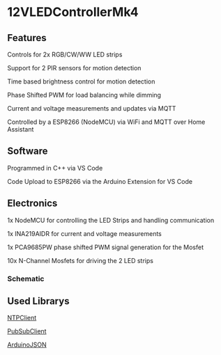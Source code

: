 # 12VLEDControllerMk4

## Features
Controls for 2x RGB/CW/WW LED strips

Support for 2 PIR sensors for motion detection

Time based brightness control for motion detection

Phase Shifted PWM for load balancing while dimming

Current and voltage measurements and updates via MQTT

Controlled by a ESP8266 (NodeMCU) via WiFi and MQTT over Home Assistant

## Software
Programmed in C++ via VS Code 

Code Upload to ESP8266 via the Arduino Extension for VS Code

## Electronics
1x NodeMCU for controlling the LED Strips and handling communication

1x INA219AIDR for current and voltage measurements

1x PCA9685PW phase shifted PWM signal generation for the Mosfet

10x N-Channel Mosfets for driving the 2 LED strips

### Schematic

## Used Librarys
[NTPClient](https://github.com/arduino-libraries/NTPClient)

[PubSubClient](https://github.com/knolleary/pubsubclient)

[ArduinoJSON](https://github.com/bblanchon/ArduinoJson)
